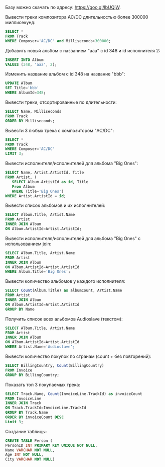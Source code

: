 Базу можно скачать по адресу: https://goo.gl/lbUQjW.

Вывести треки композитора AC/DC длительностью более 300000 миллисекунд:
```sql
SELECT * 
FROM Track
WHERE Composer='AC/DC' and Milliseconds>300000;
```

Добавить новый альбом с названием "aaa" c id 348 и id исполнителя 2:
```sql
INSERT INTO Album
VALUES (348, 'aaa', 2);
```

Изменить название альбом с id 348 на название "bbb":
```sql
UPDATE Album
SET Title='bbb'
WHERE AlbumId=348;
```

Вывести треки, отсортированные по длительности:
```sql
SELECT Name, Milliseconds 
FROM Track
ORDER BY Milliseconds;
```

Вывести 3 любых трека с композитором "AC/DC":
```sql
SELECT * 
FROM Track
WHERE Composer='AC/DC'
LIMIT 3;
```

Вывести исполнителя/исполнителей для альбома "Big Ones":
```sql
SELECT Name, Artist.ArtistId, Title 
FROM Artist, (
   SELECT Album.ArtistId as id, Title 
   From Album
   WHERE Title='Big Ones')
WHERE Artist.ArtistId = id;
```

Вывести список альбомов и их исполнителей:
```sql
SELECT Album.Title, Artist.Name
FROM Artist
INNER JOIN Album
ON Album.ArtistId=Artist.ArtistId;
```

Вывести исполнителя/исполнителей для альбома "Big Ones" с использованием join:
```sql
SELECT Album.Title, Artist.Name
FROM Artist
INNER JOIN Album
ON Album.ArtistId=Artist.ArtistId
WHERE Album.Title='Big Ones';
```

Вывести количество альбомов у каждого исполнителя:
```sql
SELECT Count(Album.Title) as albumCount, Artist.Name
FROM Artist
INNER JOIN Album
ON Album.ArtistId=Artist.ArtistId
GROUP BY Name
```

Получить список всех альбомов Audioslave (текстом):
```sql
SELECT Album.Title, Artist.Name
FROM Artist
INNER JOIN Album
ON Album.ArtistId=Artist.ArtistId
WHERE Artist.Name='Audioslave’;
```

Вывести количество покупок по странам (count + без повторений):
```sql
SELECT BillingCountry, Count(BillingCountry) 
FROM Invoice
GROUP BY BillingCountry;
```

Показать топ 3 покупаемых трека:
```sql
SELECT Track.Name, Count(InvoiceLine.TrackId) as invoiceCount
FROM InvoiceLine
INNER JOIN Track
ON Track.TrackId=InvoiceLine.TrackId
GROUP BY Track.Name
ORDER BY invoiceCount DESC
Limit 3;
```

Создание таблицы:

```sql
CREATE TABLE Person (
PersonID INT PRIMARY KEY UNIQUE NOT NULL, 
Name VARCHAR NOT NULL, 
Age INT NOT NULL, 
City VARCHAR NOT NULL)
```
